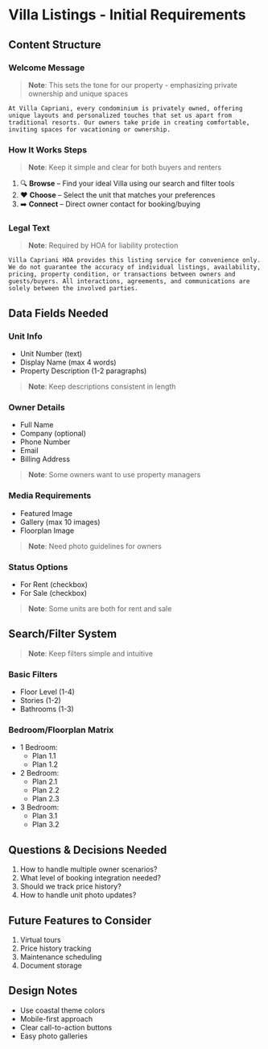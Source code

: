 # Villa Listings - Initial Requirements

## Content Structure

### Welcome Message
> **Note**: This sets the tone for our property - emphasizing private ownership and unique spaces
```
At Villa Capriani, every condominium is privately owned, offering unique layouts and personalized touches that set us apart from traditional resorts. Our owners take pride in creating comfortable, inviting spaces for vacationing or ownership.
```

### How It Works Steps
> **Note**: Keep it simple and clear for both buyers and renters
1. 🔍 **Browse** – Find your ideal Villa using our search and filter tools
2. ❤️ **Choose** – Select the unit that matches your preferences
3. ➡️ **Connect** – Direct owner contact for booking/buying

### Legal Text
> **Note**: Required by HOA for liability protection
```
Villa Capriani HOA provides this listing service for convenience only. We do not guarantee the accuracy of individual listings, availability, pricing, property condition, or transactions between owners and guests/buyers. All interactions, agreements, and communications are solely between the involved parties.
```

## Data Fields Needed

### Unit Info
- Unit Number (text)
- Display Name (max 4 words)
- Property Description (1-2 paragraphs)
> **Note**: Keep descriptions consistent in length

### Owner Details
- Full Name
- Company (optional)
- Phone Number
- Email
- Billing Address
> **Note**: Some owners want to use property managers

### Media Requirements
- Featured Image
- Gallery (max 10 images)
- Floorplan Image
> **Note**: Need photo guidelines for owners

### Status Options
- For Rent (checkbox)
- For Sale (checkbox)
> **Note**: Some units are both for rent and sale

## Search/Filter System
> **Note**: Keep filters simple and intuitive

### Basic Filters
- Floor Level (1-4)
- Stories (1-2)
- Bathrooms (1-3)

### Bedroom/Floorplan Matrix
* 1 Bedroom:
  - Plan 1.1
  - Plan 1.2
* 2 Bedroom:
  - Plan 2.1
  - Plan 2.2
  - Plan 2.3
* 3 Bedroom:
  - Plan 3.1
  - Plan 3.2

## Questions & Decisions Needed
1. How to handle multiple owner scenarios?
2. What level of booking integration needed?
3. Should we track price history?
4. How to handle unit photo updates?

## Future Features to Consider
1. Virtual tours
2. Price history tracking
3. Maintenance scheduling
4. Document storage

## Design Notes
- Use coastal theme colors
- Mobile-first approach
- Clear call-to-action buttons
- Easy photo galleries
